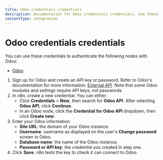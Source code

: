 ```yaml
---
title: Odoo credentials credentials
description: Documentation for Odoo credentials credentials. Use these credentials to authenticate Odoo in n8n, a workflow automation platform.
contentType: integration
---
```


# Odoo credentials credentials

You can use these credentials to authenticate the following nodes with Odoo:

- [Odoo](/integrations/builtin/app-nodes/n8n-nodes-base.odoo/)

1. Sign up for Odoo and create an API key or password. Refer to Odoo's documentation for more information: [External API](https://www.odoo.com/documentation/15.0/developer/misc/api/odoo.html). Note that some Odoo modules and settings require API keys, not passwords.
2. In n8n, create a new credential. You can either:
    * Click **Credentials** > **New**, then search for **Odoo API**. After selecting **Odoo API**, click **Continue**.
    * In an Odoo node, click the **Credential for Odoo API** dropdown, then click **Create new**.
3. Enter your Odoo information:
    * **Site URL**: the domain of your Odoo instance.
    * **Username**: username as displayed on the user's **Change password** screen in Odoo.
    * **Database name**: the name of the Odoo instance.
    * **Password or API key**: the credential you created in step one.
4. Click **Save**. n8n tests the key to check it can connect to Odoo.


